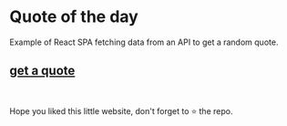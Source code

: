 # Quote of the day

Example of React SPA fetching data from an API to get a random quote. 

<!-- ## [get a quote](https://visi-on.github.io/quote-of-the-day/) -->
## [get a quote](https://creationcodesign.github.io/quote-of-the-day/)

<br>

Hope you liked this little website, don't forget to ⭐ the repo.
